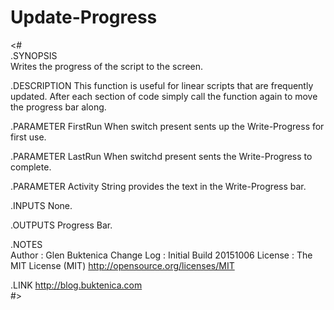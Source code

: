 # Update-Progress
<#  
.SYNOPSIS  
    Writes the progress of the script to the screen. 

.DESCRIPTION
    This function is useful for linear scripts that are frequently updated. After each section of code simply call the function again to move the progress bar along.

.PARAMETER FirstRun
    When switch present sents up the Write-Progress for first use.

.PARAMETER LastRun
    When switchd present sents the Write-Progress to complete.

.PARAMETER Activity
    String provides the text in the Write-Progress bar.

.INPUTS
    None.

.OUTPUTS
    Progress Bar. 

.NOTES  
    Author     : Glen Buktenica
	Change Log : Initial Build  20151006 
    License    : The MIT License (MIT)
                 http://opensource.org/licenses/MIT

.LINK
    http://blog.buktenica.com               
#> 
